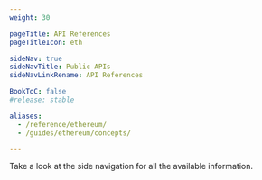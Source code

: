 ```yaml
---
weight: 30

pageTitle: API References
pageTitleIcon: eth

sideNav: true
sideNavTitle: Public APIs
sideNavLinkRename: API References

BookToC: false
#release: stable

aliases:
  - /reference/ethereum/
  - /guides/ethereum/concepts/

---
```


Take a look at the side navigation for all the available information.

